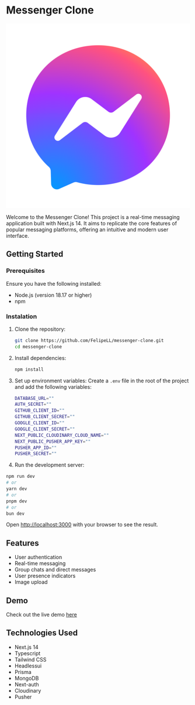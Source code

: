 # Messenger Clone

<p align="center">
  <img src="./public/images/readme_logo_x512.png" alt="Messenger Logo x512">
</p>

Welcome to the Messenger Clone! This project is a real-time messaging application built with Next.js 14. It aims to replicate the core features of popular messaging platforms, offering an intuitive and modern user interface.

## Getting Started

### Prerequisites
Ensure you have the following installed:

- Node.js (version 18.17 or higher)
- npm

### Instalation
1. Clone the repository:
   ```bash
   git clone https://github.com/FelipeLL/messenger-clone.git
   cd messenger-clone
   ```
2. Install dependencies:
   ```bash
   npm install
   ```
3. Set up environment variables:
   Create a `.env` file in the root of the project and add the following variables:
   ```bash
   DATABASE_URL=""
   AUTH_SECRET=""
   GITHUB_CLIENT_ID=""
   GITHUB_CLIENT_SECRET=""
   GOOGLE_CLIENT_ID=""
   GOOGLE_CLIENT_SECRET=""
   NEXT_PUBLIC_CLOUDINARY_CLOUD_NAME=""
   NEXT_PUBLIC_PUSHER_APP_KEY=""
   PUSHER_APP_ID=""
   PUSHER_SECRET=""
   ```
4. Run the development server:
```bash
npm run dev
# or
yarn dev
# or
pnpm dev
# or
bun dev
```
  Open [http://localhost:3000](http://localhost:3000) with your browser to see the result.

## Features
- User authentication
- Real-time messaging
- Group chats and direct messages
- User presence indicators
- Image upload

## Demo
Check out the live demo [here](https://www.youtube.com)

## Technologies Used
- Next.js 14
- Typescript
- Tailwind CSS
- Headlessui
- Prisma
- MongoDB
- Next-auth
- Cloudinary
- Pusher
